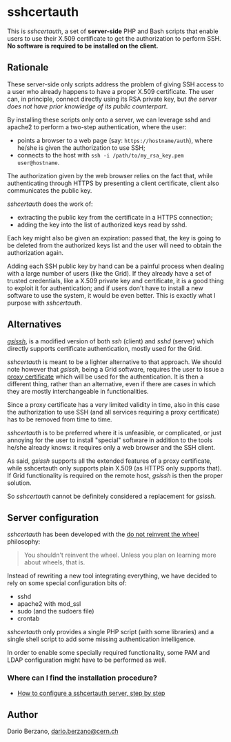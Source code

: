 sshcertauth
===========

This is *sshcertauth*, a set of **server-side** PHP and Bash scripts that enable
users to use their X.509 certificate to get the authorization to perform SSH.
**No software is required to be installed on the client.**


Rationale
---------

These server-side only scripts address the problem of giving SSH access to a
user who already happens to have a proper X.509 certificate. The user can, in
principle, connect directly using its RSA private key, but *the server does
not have prior knowledge of its public counterpart*.

By installing these scripts only onto a server, we can leverage sshd and apache2
to perform a  two-step authentication, where the user:

 * points a browser to a web page (say: `https://hostname/auth`), where he/she
   is given the authorization to use SSH;
 * connects to the host with `ssh -i /path/to/my_rsa_key.pem user@hostname`.

The authorization given by the web browser relies on the fact that, while
authenticating through HTTPS by presenting a client certificate, client also
communicates the public key.

*sshcertauth* does the work of:

 * extracting the public key from the certificate in a HTTPS connection;
 * adding the key into the list of authorized keys read by sshd.

Each key might also be given an expiration: passed that, the key is going to be
deleted from the authorized keys list and the user will need to obtain the
authorization again.

Adding each SSH public key by hand can be a painful process when dealing with a
large number of users (like the Grid). If they already have a set of trusted
credentials, like a X.509 private key and certificate, it is a good thing to
exploit it for authentication; and if users don't have to install a new software
to use the system, it would be even better. This is exactly what I purpose with
*sshcertauth*.


Alternatives
------------

*[gsissh][1]*, is a modified version of both *ssh* (client) and *sshd* (server)
which directly supports certificate authentication, mostly used for the Grid.

*sshcertauth* is meant to be a lighter alternative to that approach. We should
note however that *gsissh*, being a Grid software, requires the user to issue a
[proxy certificate][2] which will be used for the authentication. It is then a
different thing, rather than an alternative, even if there are cases in which
they are mostly interchangeable in functionalities.

Since a proxy certificate has a very limited validity in time, also in this
case the authorization to use SSH (and all services requiring a proxy
certificate) has to be removed from time to time.

*sshcertauth* is to be preferred where it is unfeasible, or complicated, or
just annoying for the user to install "special" software in addition to the
tools he/she already knows: it requires only a web browser and the SSH client.

As said, *gsissh* supports all the extended features of a proxy certificate, while
sshcertauth only supports plain X.509 (as HTTPS only supports that). If Grid
functionality is required on the remote host, *gsissh* is then the proper
solution.

So *sshcertauth* cannot be definitely considered a replacement for *gsissh*.


Server configuration
--------------------

*sshcertauth* has been developed with the [do not reinvent the wheel][3]
philosophy:

> You shouldn't reinvent the wheel. Unless you plan on learning more about
> wheels, that is.

Instead of rewriting a new tool integrating everything, we have decided to rely
on some special configuration bits of:

 * sshd
 * apache2 with mod_ssl
 * sudo (and the sudoers file)
 * crontab

*sshcertauth* only provides a single PHP script (with some libraries) and a
single shell script to add some missing authentication intelligence.

In order to enable some specially required functionality, some PAM and LDAP
configuration might have to be performed as well.

### Where can I find the installation procedure?

 * [How to configure a sshcertauth server, step by step][4]


Author
------

Dario Berzano, <dario.berzano@cern.ch>


 [1]: http://grid.ncsa.illinois.edu/ssh/
 [2]: http://www.ietf.org/rfc/rfc3820.txt
 [3]: http://www.codinghorror.com/blog/2009/02/dont-reinvent-the-wheel-unless-you-plan-on-learning-more-about-wheels.html
 [4]: http://newton.ph.unito.it/~berzano/w/doku.php?id=proof:sshcertauth
